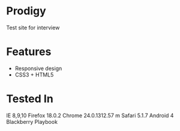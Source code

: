Prodigy
=======

Test site for interview

Features
=========

 - Responsive design
 - CSS3 + HTML5

Tested In
==========

IE 8,9,10
Firefox 18.0.2
Chrome 24.0.1312.57 m
Safari 5.1.7
Android 4
Blackberry Playbook

